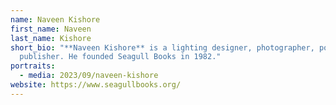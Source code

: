 ```yaml
---
name: Naveen Kishore
first_name: Naveen
last_name: Kishore
short_bio: "**Naveen Kishore** is a lighting designer, photographer, poet, and
  publisher. He founded Seagull Books in 1982."
portraits:
  - media: 2023/09/naveen-kishore
website: https://www.seagullbooks.org/
---
```

